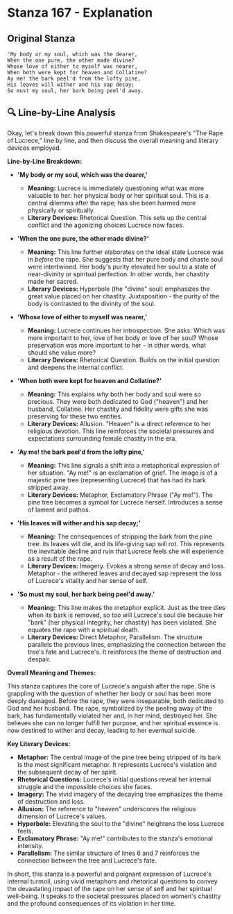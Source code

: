 # Stanza 167 - Explanation

## Original Stanza
```
'My body or my soul, which was the dearer,
When the one pure, the other made divine?
Whose love of either to myself was nearer,
When both were kept for heaven and Collatine?
Ay me! the bark peel'd from the lofty pine,
His leaves will wither and his sap decay;
So must my soul, her bark being peel'd away.
```

## 🔍 Line-by-Line Analysis
Okay, let's break down this powerful stanza from Shakespeare's "The Rape of Lucrece," line by line, and then discuss the overall meaning and literary devices employed.

**Line-by-Line Breakdown:**

*   **'My body or my soul, which was the dearer,'**

    *   **Meaning:** Lucrece is immediately questioning what was more valuable to her: her physical body or her spiritual soul. This is a central dilemma after the rape; has she been harmed more physically or spiritually.
    *   **Literary Devices:** Rhetorical Question. This sets up the central conflict and the agonizing choices Lucrece now faces.

*   **'When the one pure, the other made divine?'**

    *   **Meaning:** This line further elaborates on the ideal state Lucrece was in *before* the rape.  She suggests that her pure body and chaste soul were intertwined.  Her body's purity elevated her soul to a state of near-divinity or spiritual perfection. In other words, her chastity made her sacred.
    *   **Literary Devices:** Hyperbole (the "divine" soul) emphasizes the great value placed on her chastity. Juxtaposition - the purity of the body is contrasted to the divinity of the soul.

*   **'Whose love of either to myself was nearer,'**

    *   **Meaning:** Lucrece continues her introspection. She asks: Which was more important to her, love of her body or love of her soul? Whose preservation was more important to her - in other words, what should she value more?
    *   **Literary Devices:** Rhetorical Question. Builds on the initial question and deepens the internal conflict.

*   **'When both were kept for heaven and Collatine?'**

    *   **Meaning:** This explains *why* both her body and soul were so precious. They were both dedicated to God ("heaven") and her husband, Collatine.  Her chastity and fidelity were gifts she was preserving for these two entities.
    *   **Literary Devices:** Allusion. "Heaven" is a direct reference to her religious devotion. This line reinforces the societal pressures and expectations surrounding female chastity in the era.

*   **'Ay me! the bark peel'd from the lofty pine,'**

    *   **Meaning:** This line signals a shift into a metaphorical expression of her situation. "Ay me!" is an exclamation of grief. The image is of a majestic pine tree (representing Lucrece) that has had its bark stripped away.
    *   **Literary Devices:** Metaphor, Exclamatory Phrase ("Ay me!"). The pine tree becomes a symbol for Lucrece herself. Introduces a sense of lament and pathos.

*   **'His leaves will wither and his sap decay;'**

    *   **Meaning:** The consequences of stripping the bark from the pine tree: its leaves will die, and its life-giving sap will rot. This represents the inevitable decline and ruin that Lucrece feels she will experience as a result of the rape.
    *   **Literary Devices:** Imagery. Evokes a strong sense of decay and loss. Metaphor - the withered leaves and decayed sap represent the loss of Lucrece's vitality and her sense of self.

*   **'So must my soul, her bark being peel'd away.'**

    *   **Meaning:** This line makes the metaphor explicit. Just as the tree dies when its bark is removed, so too will Lucrece's soul die because her "bark" (her physical integrity, her chastity) has been violated. She equates the rape with a spiritual death.
    *   **Literary Devices:** Direct Metaphor, Parallelism.  The structure parallels the previous lines, emphasizing the connection between the tree's fate and Lucrece's. It reinforces the theme of destruction and despair.

**Overall Meaning and Themes:**

This stanza captures the core of Lucrece's anguish after the rape. She is grappling with the question of whether her body or soul has been more deeply damaged. Before the rape, they were inseparable, both dedicated to God and her husband. The rape, symbolized by the peeling away of the bark, has fundamentally violated her and, in her mind, destroyed her. She believes she can no longer fulfill her purpose, and her spiritual essence is now destined to wither and decay, leading to her eventual suicide.

**Key Literary Devices:**

*   **Metaphor:** The central image of the pine tree being stripped of its bark is the most significant metaphor. It represents Lucrece's violation and the subsequent decay of her spirit.
*   **Rhetorical Questions:** Lucrece's initial questions reveal her internal struggle and the impossible choices she faces.
*   **Imagery:** The vivid imagery of the decaying tree emphasizes the theme of destruction and loss.
*   **Allusion:** The reference to "heaven" underscores the religious dimension of Lucrece's values.
*   **Hyperbole:** Elevating the soul to the "divine" heightens the loss Lucrece feels.
*   **Exclamatory Phrase:** "Ay me!" contributes to the stanza's emotional intensity.
*   **Parallelism:** The similar structure of lines 6 and 7 reinforces the connection between the tree and Lucrece's fate.

In short, this stanza is a powerful and poignant expression of Lucrece's internal turmoil, using vivid metaphors and rhetorical questions to convey the devastating impact of the rape on her sense of self and her spiritual well-being. It speaks to the societal pressures placed on women's chastity and the profound consequences of its violation in her time.
